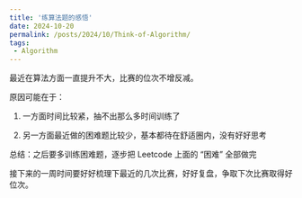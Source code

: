 ```yaml
---
title: '练算法题的感悟'
date: 2024-10-20
permalink: /posts/2024/10/Think-of-Algorithm/
tags:
 - Algorithm
---
```


最近在算法方面一直提升不大，比赛的位次不增反减。

原因可能在于：

1. 一方面时间比较紧，抽不出那么多时间训练了

2. 另一方面最近做的困难题比较少，基本都待在舒适圈内，没有好好思考

总结：之后要多训练困难题，逐步把 Leetcode 上面的 “困难” 全部做完

接下来的一周时间要好好梳理下最近的几次比赛，好好复盘，争取下次比赛取得好位次。